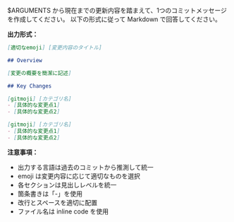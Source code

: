 $ARGUMENTS から現在までの更新内容を踏まえて、1つのコミットメッセージを作成してください。
以下の形式に従って Markdown で回答してください。

**出力形式：**
```markdown
[適切なemoji] [変更内容のタイトル]

## Overview

[変更の概要を簡潔に記述]

## Key Changes

[gitmoji] [カテゴリ名]
- [具体的な変更点1]
- [具体的な変更点2]

[gitmoji] [カテゴリ名]
- [具体的な変更点1]
- [具体的な変更点2]
```

**注意事項：**
- 出力する言語は過去のコミットから推測して統一
- emoji は変更内容に応じて適切なものを選択
- 各セクションは見出しレベルを統一
- 箇条書きは「-」を使用
- 改行とスペースを適切に配置
- ファイル名は inline code を使用

